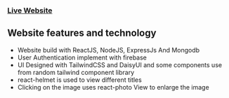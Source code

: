 ### [Live Website](https://photographer-wild.web.app/)

## Website features and technology

- Website build with ReactJS, NodeJS, ExpressJs And Mongodb
- User Authentication implement with firebase
- UI Designed with TailwindCSS and DaisyUI and some components use from random tailwind component library
- react-helmet is used to view different titles
- Clicking on the image uses react-photo View to enlarge the image
